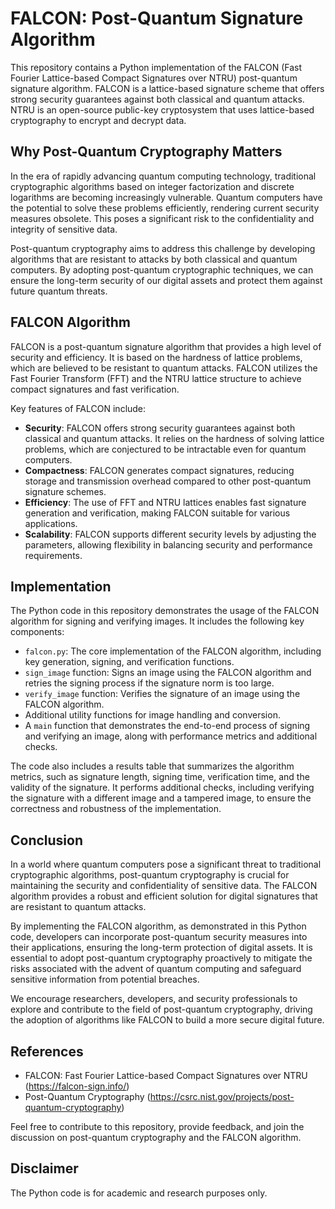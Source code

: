 # FALCON: Post-Quantum Signature Algorithm

This repository contains a Python implementation of the FALCON (Fast Fourier Lattice-based Compact Signatures over NTRU) post-quantum signature algorithm. FALCON is a lattice-based signature scheme that offers strong security guarantees against both classical and quantum attacks. NTRU is an open-source public-key cryptosystem that uses lattice-based cryptography to encrypt and decrypt data.

## Why Post-Quantum Cryptography Matters

In the era of rapidly advancing quantum computing technology, traditional cryptographic algorithms based on integer factorization and discrete logarithms are becoming increasingly vulnerable. Quantum computers have the potential to solve these problems efficiently, rendering current security measures obsolete. This poses a significant risk to the confidentiality and integrity of sensitive data.

Post-quantum cryptography aims to address this challenge by developing algorithms that are resistant to attacks by both classical and quantum computers. By adopting post-quantum cryptographic techniques, we can ensure the long-term security of our digital assets and protect them against future quantum threats.

## FALCON Algorithm

FALCON is a post-quantum signature algorithm that provides a high level of security and efficiency. It is based on the hardness of lattice problems, which are believed to be resistant to quantum attacks. FALCON utilizes the Fast Fourier Transform (FFT) and the NTRU lattice structure to achieve compact signatures and fast verification.

Key features of FALCON include:

- **Security**: FALCON offers strong security guarantees against both classical and quantum attacks. It relies on the hardness of solving lattice problems, which are conjectured to be intractable even for quantum computers.
- **Compactness**: FALCON generates compact signatures, reducing storage and transmission overhead compared to other post-quantum signature schemes.
- **Efficiency**: The use of FFT and NTRU lattices enables fast signature generation and verification, making FALCON suitable for various applications.
- **Scalability**: FALCON supports different security levels by adjusting the parameters, allowing flexibility in balancing security and performance requirements.

## Implementation

The Python code in this repository demonstrates the usage of the FALCON algorithm for signing and verifying images. It includes the following key components:

- `falcon.py`: The core implementation of the FALCON algorithm, including key generation, signing, and verification functions.
- `sign_image` function: Signs an image using the FALCON algorithm and retries the signing process if the signature norm is too large.
- `verify_image` function: Verifies the signature of an image using the FALCON algorithm.
- Additional utility functions for image handling and conversion.
- A `main` function that demonstrates the end-to-end process of signing and verifying an image, along with performance metrics and additional checks.

The code also includes a results table that summarizes the algorithm metrics, such as signature length, signing time, verification time, and the validity of the signature. It performs additional checks, including verifying the signature with a different image and a tampered image, to ensure the correctness and robustness of the implementation.

## Conclusion

In a world where quantum computers pose a significant threat to traditional cryptographic algorithms, post-quantum cryptography is crucial for maintaining the security and confidentiality of sensitive data. The FALCON algorithm provides a robust and efficient solution for digital signatures that are resistant to quantum attacks.

By implementing the FALCON algorithm, as demonstrated in this Python code, developers can incorporate post-quantum security measures into their applications, ensuring the long-term protection of digital assets. It is essential to adopt post-quantum cryptography proactively to mitigate the risks associated with the advent of quantum computing and safeguard sensitive information from potential breaches.

We encourage researchers, developers, and security professionals to explore and contribute to the field of post-quantum cryptography, driving the adoption of algorithms like FALCON to build a more secure digital future.

## References

- FALCON: Fast Fourier Lattice-based Compact Signatures over NTRU (https://falcon-sign.info/)
- Post-Quantum Cryptography (https://csrc.nist.gov/projects/post-quantum-cryptography)

Feel free to contribute to this repository, provide feedback, and join the discussion on post-quantum cryptography and the FALCON algorithm.

## Disclaimer
The Python code is for academic and research purposes only.

